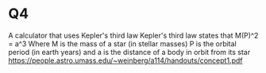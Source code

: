 # Q4
A calculator that uses Kepler's third law
Kepler's third law states that M(P)^2 = a^3
Where M is the mass of a star (in stellar masses)
P is the orbital period (in earth years)
and a is the distance of a body in orbit from its star
https://people.astro.umass.edu/~weinberg/a114/handouts/concept1.pdf

